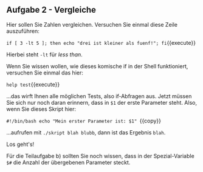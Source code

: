## Aufgabe 2 - Vergleiche
Hier sollen Sie Zahlen vergleichen. Versuchen Sie einmal diese Zeile auszuführen:

``if [ 3 -lt 5 ]; then echo "drei ist kleiner als fuenf!"; fi``{{execute}}

Hierbei steht ``-lt`` für *less than*.

Wenn Sie wissen wollen, wie dieses komische if in der Shell funktioniert, versuchen Sie
einmal das hier:

``help test``{{execute}}

...das wirft Ihnen alle möglichen Tests, also if-Abfragen aus. Jetzt müssen
Sie sich nur noch daran erinnern, dass in ``$1`` der erste Parameter steht. Also, 
wenn Sie dieses Skript hier:

``#!/bin/bash
echo "Mein erster Parameter ist: $1"
``{{copy}}

...aufrufen mit ``./skript blah blubb``, dann ist das Ergebnis ``blah``.

Los geht's!

Für die Teilaufgabe b) sollten Sie noch wissen, dass in der Spezial-Variable ``$#`` die Anzahl
der übergebenen Parameter steckt.